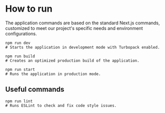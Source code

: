 # How to run

The application commands are based on the standard Next.js commands, customized to meet our project's specific needs and environment configurations.

```
npm run dev
# Starts the application in development mode with Turbopack enabled.

npm run build
# Creates an optimized production build of the application.

npm run start
# Runs the application in production mode.
```

## Useful commands

```
npm run lint
# Runs ESLint to check and fix code style issues.
```
